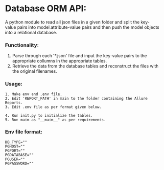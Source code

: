 # Database ORM API:

<p>
A python module to read all json files in a given folder and split the key-value pairs into model.attribute-value pairs and then push the model objects into a relational database.
</p>

### Functionality:

1. Parse through each '*.json' file and input the key-value pairs to the appropriate collumns in the appropriate tables.
2. Retrieve the data from the database tables and reconstruct the files with the original filenames.

### Usage:

```
1. Make env and .env file.
2. Edit 'REPORT_PATH' in main to the folder containing the Allure Reports.
3. Edit .env file as per format given below.

4. Run init.py to initialize the tables.
5. Run main as "__main__" as per requirements.
```


### Env file format:

```
DB_TYPE=""
PGHOST=""
PGPORT=""
PGDATABASE=""
PGUSER=""
PGPASSWORD=""
```

